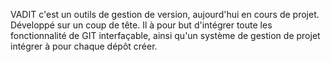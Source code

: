 VADIT c'est un outils de gestion de version, aujourd'hui en cours de projet.
Développé sur un coup de tête.
Il à pour but d'intégrer toute les fonctionnalité de GIT interfaçable, ainsi qu'un système de gestion de projet intégrer à pour chaque dépôt créer.